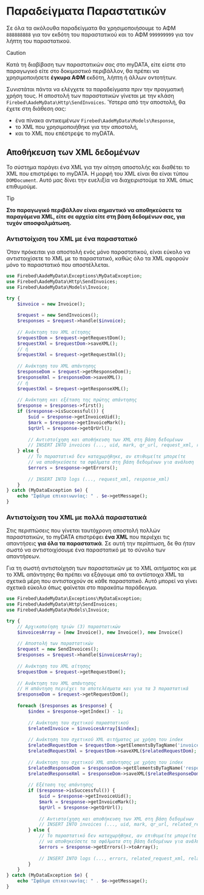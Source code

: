 # Παραδείγματα Παραστατικών

Σε όλα τα ακόλουθα παραδείγματα θα χρησιμοποιήσουμε το ΑΦΜ `888888888` για τον εκδότη του
παραστατικού και το ΑΦΜ `999999999` για τον λήπτη του παραστατικού.

> [!CAUTION]
> Κατά τη διαβίβαση των παραστατικών σας στο myDATA, είτε είστε στο παραγωγικό είτε
> στο δοκιμαστικό περιβάλλον, θα πρέπει να χρησιμοποιήσετε **έγκυρα ΑΦΜ** εκδότη,
> λήπτη ή άλλων οντοτήτων.

Συνιστάται πάντα να ελέγχετε τα παραδείγματα πριν την πραγματική χρήση τους. Η αποστολή των
παραστατικών γίνεται με την κλάση `Firebed\AadeMyData\Http\SendInvoices`. Ύστερα
από την αποστολή, θα έχετε στη διάθεση σας:

- ένα πίνακα αντικειμένων `Firebed\AadeMyData\Models\Response`,
- το XML που χρησιμοποιήθηκε για την αποστολή,
- και το XML που επέστρεψε το myDATA.

## Αποθήκευση των XML δεδομένων

Το σύστημα παράγει ένα XML για την αίτηση αποστολής και διαθέτει το XML που επιστρέφει το myDATA.
Η μορφή του XML είναι θα είναι τύπου `DOMDocument`. Αυτό μας δίνει την ευελιξία να διαχειριστούμε
τα XML όπως επιθυμούμε.

> [!TIP]
> **Στο παραγωγικό περιβάλλον είναι σημαντικό να αποθηκεύσετε τα παραγόμενα XML, είτε σε αρχεία είτε στη βάση
> δεδομένων σας, για τυχόν αποσφαλμάτωση.**

### Αντιστοίχιση του XML με ένα παραστατικό

Όταν πρόκειται για αποστολή ενός μόνο παραστατικού, είναι εύκολο να αντιστοιχίσετε το XML με το παραστατικό,
καθώς όλο τα XML αφορούν μόνο το παραστατικό που αποστέλλεται.

```php
use Firebed\AadeMyData\Exceptions\MyDataException;
use Firebed\AadeMyData\Http\SendInvoices;
use Firebed\AadeMyData\Models\Invoice;

try {
    $invoice = new Invoice();
    
    $request = new SendInvoices();
    $responses = $request->handle($invoice);
        
    // Ανάκτηση του XML αίτησης
    $requestDom = $request->getRequestDom();
    $requestXml = $requestDom->saveXML();
    // ή
    $requestXml = $request->getRequestXml();
        
    // Ανάκτηση του XML απάντησης
    $responseDom = $request->getResponseDom();
    $responseXml = $responseDom->saveXML();
    // ή
    $requestXml = $request->getResponseXML();
    
    // Ανάκτηση και εξέταση της πρώτης απάντησης
    $response = $responses->first();    
    if ($response->isSuccessful()) {
        $uid = $response->getInvoiceUid();
        $mark = $response->getInvoiceMark();
        $qrUrl = $response->getQrUrl();
        
        // Αντιστοίχηση και αποθήκευση των XML στη βάση δεδομένων
        // INSERT INTO invoices (..., uid, mark, qr_url, request_xml, response_xml)
    } else {
        // Το παραστατικό δεν καταχωρήθηκε, αν επιθυμείτε μπορείτε
        // να αποθηκεύσετε τα σφάλματα στη βάση δεδομένων για ανάλυση
        $errors = $response->getErrors();
        
        // INSERT INTO logs (..., request_xml, response_xml)
    }
} catch (MyDataException $e) {
    echo "Σφάλμα επικοινωνίας: " . $e->getMessage();
}
```

### Αντιστοίχιση του XML με πολλά παραστατικά

Στις περιπτώσεις που γίνεται ταυτόχρονη αποστολή πολλών παραστατικών, το myDATA επιστρέφει
**ένα XML** που περιέχει τις απαντήσεις **για όλα τα παραστατικά**. Σε αυτή την περίπτωση, δε θα ήταν 
σωστό να αντιστοιχίσουμε ένα παραστατικό με το σύνολο των απαντήσεων.

Για τη σωστή αντιστοίχηση των παραστατικών με το XML αιτήματος και με το XML απάντησης θα πρέπει
να εξάγουμε από τα αντίστοιχα XML τα σχετικά μέρη που αντιστοιχούν σε κάθε παραστατικό. 
Αυτό μπορεί να γίνει σχετικά εύκολα όπως φαίνεται στο παρακάτω παράδειγμα.

```php
use Firebed\AadeMyData\Exceptions\MyDataException;
use Firebed\AadeMyData\Http\SendInvoices;
use Firebed\AadeMyData\Models\Invoice;

try {
    // Αρχικοποίηση τριών (3) παραστατικών
    $invoicesArray = [new Invoice(), new Invoice(), new Invoice()
    
    // Αποστολή των παραστατικών
    $request = new SendInvoices();
    $responses = $request->handle($invoicesArray);
        
    // Ανάκτηση του XML αίτησης
    $requestDom = $request->getRequestDom();
        
    // Ανάκτηση του XML απάντησης
    // Η απάντηση περιέχει τα αποτελέσματα και για τα 3 παραστατικά
    $responseDom = $request->getRequestDom();
        
    foreach ($responses as $response) {
        $index = $response->getIndex() - 1;
        
        // Ανάκτηση του σχετικού παραστατικού
        $relatedInvoice = $invoicesArray[$index];
        
        // Ανάκτηση του σχετικού XML αιτήματος με χρήση του index
        $relatedRequestDom = $requestDom->getElementsByTagName('invoice')->item($index);
        $relatedRequestXml = $requestDom->saveXML($relatedRequestDom);
        
        // Ανάκτηση του σχετικού XML απάντησης με χρήση του index
        $relatedResponseDom = $responseDom->getElementsByTagName('response')->item($index);
        $relatedResponseXml = $responseDom->saveXML($relatedResponseDom);
            
        // Εξέταση της απάντησης
        if ($response->isSuccessful()) {
            $uid = $response->getInvoiceUid();
            $mark = $response->getInvoiceMark();
            $qrUrl = $response->getQrUrl();
            
            // Αντιστοίχηση και αποθήκευση των XML στη βάση δεδομένων
            // INSERT INTO invoices (..., uid, mark, qr_url, related_request_xml, related_response_xml)
        } else {
            // Το παραστατικό δεν καταχωρήθηκε, αν επιθυμείτε μπορείτε
            // να αποθηκεύσετε τα σφάλματα στη βάση δεδομένων για ανάλυση
            $errors = $response->getErrors()->toArray();
            
            // INSERT INTO logs (..., errors, related_request_xml, related_response_xml)            
        }
    }
} catch (MyDataException $e) {
    echo "Σφάλμα επικοινωνίας: " . $e->getMessage();
}
```
